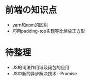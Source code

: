 
# 前端の知识点


* [yarn和npm的区别](notes/YARN)
* 巧用padding-top实现等比缩放正方形


# 待整理
* JS的词法作用域及闭包的应用
* JS中新的异步解决技术--Promise